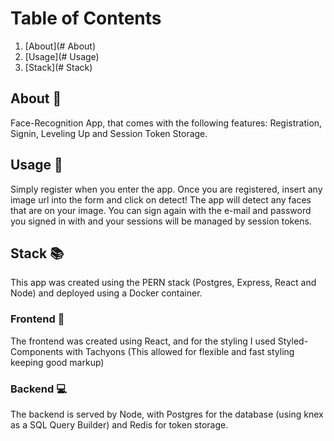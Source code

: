 # Table of Contents
1. [About](# About)
2. [Usage](# Usage)
3. [Stack](# Stack)

## About :green_book:
Face-Recognition App, that comes with the following features: Registration, Signin, Leveling Up and Session Token Storage.

## Usage :key:
Simply register when you enter the app. Once you are registered, insert any image url into the form and click on detect! The app will detect any faces that are on your image. You can sign again with the e-mail and password you signed in with and your sessions will be managed by session tokens.

## Stack :books:
This app was created using the PERN stack (Postgres, Express, React and Node) and deployed using a Docker container.

### Frontend :art: 
The frontend was created using React, and for the styling I used Styled-Components with Tachyons (This allowed for flexible and fast styling keeping good markup) 

### Backend :computer:
The backend is served by Node, with Postgres for the database (using knex as a SQL Query Builder) and Redis for token storage.
